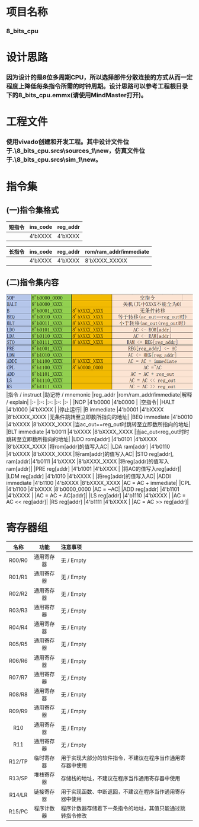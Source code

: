 # 项目名称
### 8_bits_cpu

# 设计思路
### 因为设计的是8位多周期CPU，所以选择部件分散连接的方式从而一定程度上降低每条指令所需的时钟周期。设计思路可以参考工程根目录下的8_bits_cpu.emmx(请使用MindMaster打开)。
# 工程文件
### 使用vivado创建和开发工程。其中设计文件位于.\8_bits_cpu.srcs\sources_1\new，仿真文件位于.\8_bits_cpu.srcs\sim_1\new。

# 指令集
## (一)指令集格式
<!--[image](image/pic1.png)-->
|短指令|ins_code |reg_addr |
|:-    |:-       |:-       |
|      |4'bXXXX  |4'bXXXX  |

|长指令|ins_code |reg_addr|rom/ram_addr/immediate|
|:-    |:-       |:-      |:-                    |
|      |4'bXXXX  |4'bXXXX |8'bXXXX_XXXXX         |
## (二)指令集内容
![image](image/pic2.png)
|指令 / instruct         |助记符 / mnemonic |reg_addr     |rom/ram_addr/immediate|解释 / explain|
|:-                      |:-:              |:-:          |:-:                   |:-            |
|NOP                     |4'b0000          |4'b0000      |                      |空指令|
|HALT                    |4'b1000          |4'bXXXX      |                      |停止运行|
|B immediate             |4'b0001          |4'bXXXX      |8'bXXXX_XXXX          |无条件跳转至立即数所指向的地址|
|BEQ immediate           |4'b0010          |4'bXXXX      |8'bXXXX_XXXX          |当ac_out==reg_out时跳转至立即数所指向的地址|
|BLT immediate           |4'b0011          |4'bXXXX      |8'bXXXX_XXXX          |当ac_out<reg_out时时跳转至立即数所指向的地址|
|LDO rom[addr]           |4'b0101          |4'bXXXX      |8'bXXXX_XXXX          |将rom[addr]的值写入AC|
|LDA ram[addr]           |4'b0110          |4'bXXXX      |8'bXXXX_XXXX          |将ram[addr]的值写入AC|
|STO reg[addr], ram[addr]|4'b0111          |4'bXXXX      |8'bXXXX_XXXX          |将reg[addr]的值写入ram[addr]|
|PRE reg[addr]           |4'b1001          |4'bXXXX      |                      |将AC的值写入reg[addr]|
|LDM reg[addr]           |4'b1010          |4'bXXXX      |                      |将reg[addr]的值写入AC|
|ADDI immediate          |4'b1100          |4'bXXXX      |8'bXXXX_XXXX          |AC = AC + immediate|
|CPL                     |4'b1100          |4'bXXXX      |8'b0000_0000          |AC = ~AC|
|ADD reg[addr]           |4'b1101          |4'bXXXX      |                      |AC = AC + AC[addr]|
|LS reg[addr]            |4'b1110          |4'bXXXX      |                      |AC = AC << reg[addr]|
|RS reg[addr]            |4'b1111          |4'bXXXX      |                      |AC = AC >> reg[addr]|

# 寄存器组
|名称      |功能      |注意事项    |
|:-:       |:-:       |:-         |
|R00/R0    |通用寄存器 |无 / Empty |
|R01/R1    |通用寄存器 |无 / Empty |
|R02/R2    |通用寄存器 |无 / Empty |
|R03/R3    |通用寄存器 |无 / Empty |
|R04/R4    |通用寄存器 |无 / Empty |
|R05/R5    |通用寄存器 |无 / Empty |
|R06/R6    |通用寄存器 |无 / Empty |
|R07/R7    |通用寄存器 |无 / Empty |
|R08/R8    |通用寄存器 |无 / Empty |
|R09/R9    |通用寄存器 |无 / Empty |
|R10       |通用寄存器 |无 / Empty |
|R11       |通用寄存器 |无 / Empty |
|R12/TP    |临时寄存器 |用于实现大部分的软件指令，不建议在程序当作通用寄存器中使用 |
|R13/SP    |堆栈寄存器 |存储栈的地址，不建议在程序当作通用寄存器中使用 |
|R14/LR    |链接寄存器 |用于实现函数、中断返回，不建议在程序当作通用寄存器中使用 |
|R15/PC    |程序计数器 |程序计数器存储着下一条指令的地址，其值只能通过跳转指令修改 |
